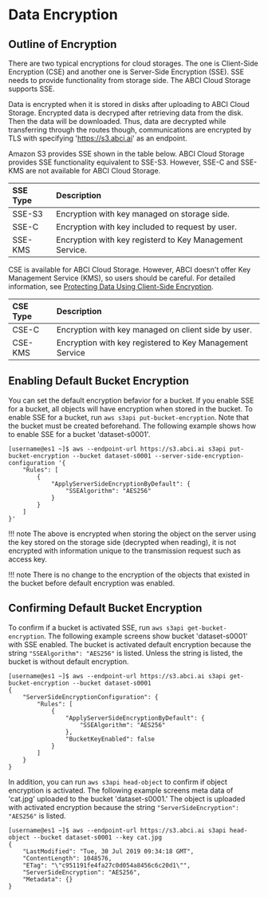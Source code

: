 
# Data Encryption

## Outline of Encryption

There are two typical encryptions for cloud storages. The one is Client-Side Encryption (CSE) and another one is Server-Side Encryption (SSE). SSE needs to provide functionality from storage side. The ABCI Cloud Storage supports SSE.

Data is encrypted when it is stored in disks after uploading to ABCI Cloud Storage. Encrypted data is decryped after retrieving data from the disk. Then the data will be downloaded. Thus, data are decrypted while transferring through the routes though, communications are encrypted by TLS with specifying 'https://s3.abci.ai' as an endpoint.

Amazon S3 provides SSE shown in the table below. ABCI Cloud Storage provides SSE functionality equivalent to SSE-S3. However, SSE-C and SSE-KMS are not available for ABCI Cloud Storage.

| SSE Type | Description |
| :-- | :-- |
| SSE-S3 | Encryption with key managed on storage side. |
| SSE-C | Encryption with key included to request by user. |
| SSE-KMS | Encryption with key registerd to Key Management Service. |

CSE is available for ABCI Cloud Storage. However, ABCI doesn't offer Key Management Service (KMS), so users should be careful.
For detailed information, see [Protecting Data Using Client-Side Encryption](https://docs.aws.amazon.com/AmazonS3/latest/dev/UsingClientSideEncryption.html).

| CSE Type | Description |
| :-- | :-- |
| CSE-C | Encryption with key managed on client side by user. |
| CSE-KMS | Encryption with key registered to Key Management Service |


## Enabling Default Bucket Encryption

You can set the default encryption befavior for a bucket. If you enable SSE for a bucket, all objects will have encryption when stored in the bucket.
To enable SSE for a bucket, run `aws s3api put-bucket-encryption`. Note that the bucket must be created beforehand.
The following example shows how to enable SSE for a bucket 'dataset-s0001'.

```
[username@es1 ~]$ aws --endpoint-url https://s3.abci.ai s3api put-bucket-encryption --bucket dataset-s0001 --server-side-encryption-configuration '{
    "Rules": [
        {
            "ApplyServerSideEncryptionByDefault": {
                "SSEAlgorithm": "AES256"
            }
        }
    ]
}'
```

!!! note
    The above is encrypted when storing the object on the server using the key stored on the storage side (decrypted when reading), it is not encrypted with information unique to the transmission request such as access key.

!!! note
    There is no change to the encryption of the objects that existed in the bucket before default encryption was enabled.


## Confirming Default Bucket Encryption

To confirm if a bucket is activated SSE, run `aws s3api get-bucket-encryption`.
The following example screens show bucket 'dataset-s0001' with SSE enabled. The bucket is activated default encryption because the string `"SSEAlgorithm": "AES256"` is listed. Unless the string is listed, the bucket is without default encryption.

```
[username@es1 ~]$ aws --endpoint-url https://s3.abci.ai s3api get-bucket-encryption --bucket dataset-s0001
{
    "ServerSideEncryptionConfiguration": {
        "Rules": [
            {
                "ApplyServerSideEncryptionByDefault": {
                    "SSEAlgorithm": "AES256"
                },
                "BucketKeyEnabled": false
            }
        ]
    }
}
```

In addition, you can run `aws s3api head-object` to confirm if object encryption is activated.
The following example screens meta data of 'cat.jpg' uploaded to the bucket 'dataset-s0001.' The object is uploaded with activated encryption because the string `"ServerSideEncryption": "AES256"` is listed.

```
[username@es1 ~]$ aws --endpoint-url https://s3.abci.ai s3api head-object --bucket dataset-s0001 --key cat.jpg
{
    "LastModified": "Tue, 30 Jul 2019 09:34:18 GMT",
    "ContentLength": 1048576,
    "ETag": "\"c951191fe4fa27c0d054a8456c6c20d1\"",
    "ServerSideEncryption": "AES256",
    "Metadata": {}
}
```

<!-- CSE? -->
